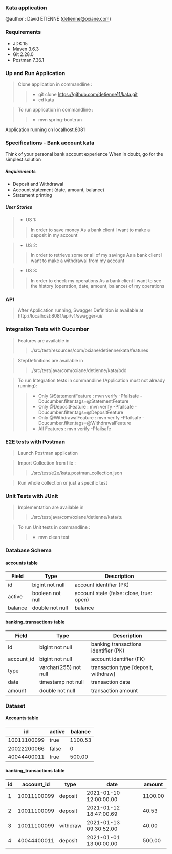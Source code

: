 ### Kata application ###

@author : David ETIENNE (detienne@oxiane.com)

### Requirements ###

* JDK 15
* Maven 3.6.3
* Git 2.28.0
* Postman 7.36.1

### Up and Run Application ###
> Clone application in commandline :
>>* git clone https://github.com/detienne11/kata.git
>>* cd kata

> To run application in commandline :
>>* mvn spring-boot:run

Application running on localhost:8081

### Specifications - Bank account kata ###

Think of your personal bank account experience When in doubt, go for the simplest solution

##### Requirements

* Deposit and Withdrawal
* Account statement (date, amount, balance)
* Statement printing

##### User Stories

>* US 1:
>>In order to save money
>>As a bank client
>>I want to make a deposit in my account

>* US 2:
>>In order to retrieve some or all of my savings
>>As a bank client
>>I want to make a withdrawal from my account

>* US 3:
>>In order to check my operations
>>As a bank client
>>I want to see the history (operation, date, amount, balance) of my operations

### API ###

> After Application running, Swagger Definition is available at http://localhost:8081/api/v1/swagger-ui/

### Integration Tests with Cucumber ###

> Features are available in 
>> ./src/test/resources/com/oxiane/detienne/kata/features

> StepDefinitions are available in
>> ./src/test/java/com/oxiane/detienne/kata/bdd

> To run Integration tests in commandline (Application must not already running): 
>>* Only @StatementFeature : mvn verify -Pfailsafe -Dcucumber.filter.tags=@StatementFeature
>>* Only @DepositFeature : mvn verify -Pfailsafe -Dcucumber.filter.tags=@DepositFeature
>>* Only @WithdrawalFeature : mvn verify -Pfailsafe -Dcucumber.filter.tags=@WithdrawalFeature
>>* All Features : mvn verify -Pfailsafe

### E2E tests with Postman ###

> Launch Postman application

> Import Collection from file :
>> ./src/test/e2e/kata.postman_collection.json

> Run whole collection or just a specific test

### Unit Tests with JUnit ###

> Implementation are available in
>> ./src/test/java/com/oxiane/detienne/kata/tu

> To run Unit tests in commandline : 
>>* mvn clean test

### Database Schema ###

#### accounts table
| Field	 	| Type 				| Description								|
| ---------	| -----------------	| -----------------------------------------	|
| id		| bigint not null 	| account identifier (PK)					|
| active 	| boolean not null	| account state (false: close, true: open)	|
| balance	| double not null 	| balance               					|

#### banking_transactions table
| Field	 		| Type 					| Description							|
| -------------	| ---------------------	| -------------------------------------	|
| id  			| bigint not null 		| banking transactions identifier (PK)	|
| account_id	| bigint not null		| account identifier (FK)				|
| type 			| varchar(255) not null	| transaction type [deposit, withdraw]	|
| date 			| timestamp not null	| transaction date						|
| amount 		| double not null		| transaction amount					|


### Dataset ###

#### Accounts table
| id  			| active	| balance   |
| -------------	| ---------	| --------- |
| 10011100099	| true		| 1100.53   |
| 20022200066 	| false		| 0         |
| 40044400011 	| true		| 500.00    |

#### banking_transactions table
| id	| account_id	| type		| date						| amount	|
| -----	| -------------	| ---------	| -------------------------	| ---------	|
| 1		| 10011100099	| deposit	| 2021-01-10 12:00:00.00	| 1100.00	|
| 2		| 10011100099	| deposit	| 2021-01-12 18:47:00.69	| 40.53		|
| 3		| 10011100099	| withdraw	| 2021-01-13 09:30:52.00	| 40.00	 	|
| 4		| 40044400011	| deposit	| 2021-01-01 13:00:00.00	| 500.00	|
